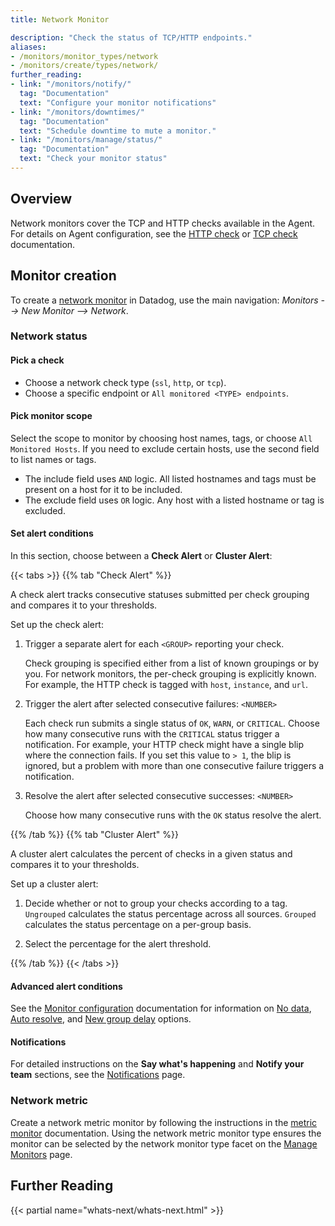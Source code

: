 ```yaml
---
title: Network Monitor

description: "Check the status of TCP/HTTP endpoints."
aliases:
- /monitors/monitor_types/network
- /monitors/create/types/network/
further_reading:
- link: "/monitors/notify/"
  tag: "Documentation"
  text: "Configure your monitor notifications"
- link: "/monitors/downtimes/"
  tag: "Documentation"
  text: "Schedule downtime to mute a monitor."
- link: "/monitors/manage/status/"
  tag: "Documentation"
  text: "Check your monitor status"
---
```


## Overview

Network monitors cover the TCP and HTTP checks available in the Agent. For details on Agent configuration, see the [HTTP check][1] or [TCP check][2] documentation.

## Monitor creation

To create a [network monitor][3] in Datadog, use the main navigation: *Monitors --> New Monitor --> Network*.

### Network status

#### Pick a check

* Choose a network check type (`ssl`, `http`, or `tcp`).
* Choose a specific endpoint or `All monitored <TYPE> endpoints`.

#### Pick monitor scope

Select the scope to monitor by choosing host names, tags, or choose `All Monitored Hosts`. If you need to exclude certain hosts, use the second field to list names or tags.

* The include field uses `AND` logic. All listed hostnames and tags must be present on a host for it to be included.
* The exclude field uses `OR` logic. Any host with a listed hostname or tag is excluded.

#### Set alert conditions

In this section, choose between a **Check Alert** or **Cluster Alert**:

{{< tabs >}}
{{% tab "Check Alert" %}}

A check alert tracks consecutive statuses submitted per check grouping and compares it to your thresholds.

Set up the check alert:

1. Trigger a separate alert for each `<GROUP>` reporting your check.

    Check grouping is specified either from a list of known groupings or by you. For network monitors, the per-check grouping is explicitly known. For example, the HTTP check is tagged with `host`, `instance`, and `url`.

2. Trigger the alert after selected consecutive failures: `<NUMBER>`

    Each check run submits a single status of `OK`, `WARN`, or `CRITICAL`. Choose how many consecutive runs with the `CRITICAL` status trigger a notification. For example, your HTTP check might have a single blip where the connection fails. If you set this value to `> 1`, the blip is ignored, but a problem with more than one consecutive failure triggers a notification.

3. Resolve the alert after selected consecutive successes: `<NUMBER>`

    Choose how many consecutive runs with the `OK` status resolve the alert.

{{% /tab %}}
{{% tab "Cluster Alert" %}}

A cluster alert calculates the percent of checks in a given status and compares it to your thresholds.

Set up a cluster alert:

1. Decide whether or not to group your checks according to a tag. `Ungrouped` calculates the status percentage across all sources. `Grouped` calculates the status percentage on a per-group basis.

2. Select the percentage for the alert threshold.

{{% /tab %}}
{{< /tabs >}}

#### Advanced alert conditions

See the [Monitor configuration][4] documentation for information on [No data][5], [Auto resolve][6], and [New group delay][7] options.

#### Notifications

For detailed instructions on the **Say what's happening** and **Notify your team** sections, see the [Notifications][8] page.

### Network metric

Create a network metric monitor by following the instructions in the [metric monitor][10] documentation. Using the network metric monitor type ensures the monitor can be selected by the network monitor type facet on the [Manage Monitors][9] page.

## Further Reading

{{< partial name="whats-next/whats-next.html" >}}

[1]: /integrations/http_check/
[2]: /integrations/tcp_check/
[3]: https://app.datadoghq.com/monitors#create/network
[4]: /monitors/configuration/#advanced-alert-conditions
[5]: /monitors/configuration/#no-data
[6]: /monitors/configuration/#auto-resolve
[7]: /monitors/configuration/#new-group-delay
[8]: /monitors/notify/
[9]: https://app.datadoghq.com/monitors/manage
[10]: /monitors/types/metric
